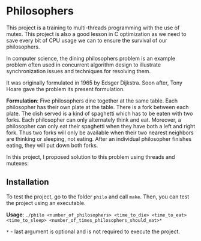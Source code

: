 # Philosophers

This project is a training to multi-threads programming with the use of mutex.
This project is also a good lesson in C optimization as we need to save every bit of CPU usage we can to ensure the survival of our philosophers.

In computer science, the dining philosophers problem is an example problem often used in concurrent algorithm design to illustrate synchronization issues and techniques for resolving them.

It was originally formulated in 1965 by Edsger Dijkstra. Soon after, Tony Hoare gave the problem its present formulation.

**Formulation**: Five philosophers dine together at the same table. Each philosopher has their own plate at the table. There is a fork between each plate. The dish served is a kind of spaghetti which has to be eaten with two forks. Each philosopher can only alternately think and eat. Moreover, a philosopher can only eat their spaghetti when they have both a left and right fork. Thus two forks will only be available when their two nearest neighbors are thinking or sleeping, not eating. After an individual philosopher finishes eating, they will put down both forks.

In this project, I proposed solution to this problem using threads and mutexes:

## Installation 

To test the project, go to the folder `philo` and call `make`. Then, you can test the project using an executable.

**Usage**: `./philo <number_of_philosophers> <time_to_die> <time_to_eat> <time_to_sleep> <number_of_times_philosophers_should_eat>*`

`*` - last argument is optional and is not required to execute the project.
